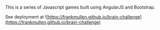 This is a series of Javascript games built using AngularJS and Bootstrap.

See deployment at ![https://frankmullen.github.io/brain-challenge](https://frankmullen.github.io/brain-challenge)